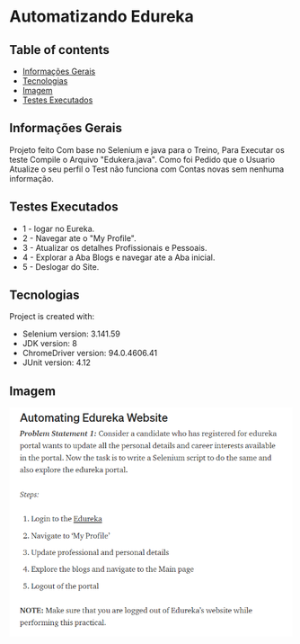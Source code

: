 # Automatizando Edureka
## Table of contents
* [Informações Gerais](#informações-gerais)
* [Tecnologias](#tecnologias)
* [Imagem](#imagem)
* [Testes Executados](#testes-executados)

## Informações Gerais
Projeto feito Com base no Selenium e java para o Treino, Para Executar os teste Compile o Arquivo "Edukera.java". Como foi Pedido que o Usuario Atualize o seu perfil o Test não funciona com Contas novas sem nenhuma informação.

## Testes Executados
* 1 - logar no Eureka.
* 2 - Navegar ate o "My Profile".
* 3 - Atualizar os detalhes Profissionais e Pessoais.
* 4 - Explorar a Aba Blogs e navegar ate a Aba inicial.
* 5 - Deslogar do Site.

## Tecnologias
Project is created with:
* Selenium version: 3.141.59
* JDK version: 8
* ChromeDriver version: 94.0.4606.41
* JUnit version: 4.12
	
## Imagem
 <img src=".idea/01.png" title="01">

